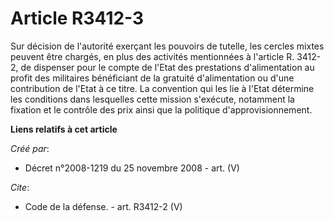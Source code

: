 # Article R3412-3

Sur décision de l'autorité exerçant les pouvoirs de tutelle, les cercles mixtes peuvent être chargés, en plus des activités
mentionnées à l'article R. 3412-2, de dispenser pour le compte de l'Etat des prestations d'alimentation au profit des
militaires bénéficiant de la gratuité d'alimentation ou d'une contribution de l'Etat à ce titre. La convention qui les lie à
l'Etat détermine les conditions dans lesquelles cette mission s'exécute, notamment la fixation et le contrôle des prix ainsi
que la politique d'approvisionnement.

**Liens relatifs à cet article**

_Créé par_:

  - Décret n°2008-1219 du 25 novembre 2008 - art. (V)

_Cite_:

  - Code de la défense. - art. R3412-2 (V)
